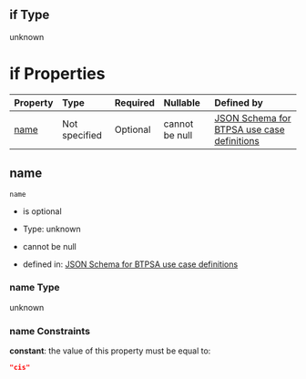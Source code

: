 ## if Type

unknown

# if Properties

| Property      | Type          | Required | Nullable       | Defined by                                                                                                                                                                                                        |
| :------------ | :------------ | :------- | :------------- | :---------------------------------------------------------------------------------------------------------------------------------------------------------------------------------------------------------------- |
| [name](#name) | Not specified | Optional | cannot be null | [JSON Schema for BTPSA use case definitions](btpsa-usecase-properties-services-items-allof-1-then-allof-21-if-properties-name.md "undefined#/properties/services/items/allOf/1/then/allOf/21/if/properties/name") |

## name



`name`

*   is optional

*   Type: unknown

*   cannot be null

*   defined in: [JSON Schema for BTPSA use case definitions](btpsa-usecase-properties-services-items-allof-1-then-allof-21-if-properties-name.md "undefined#/properties/services/items/allOf/1/then/allOf/21/if/properties/name")

### name Type

unknown

### name Constraints

**constant**: the value of this property must be equal to:

```json
"cis"
```
